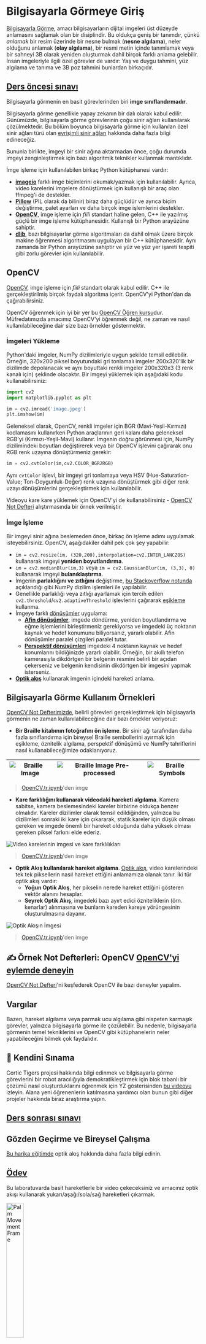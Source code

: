 # Bilgisayarla Görmeye Giriş

[Bilgisayarla Görme](https://wikipedia.org/wiki/Computer_vision), amacı bilgisayarların dijital imgeleri üst düzeyde anlamasını sağlamak olan bir disiplindir. Bu oldukça geniş bir tanımdır, çünkü *anlamak* bir resim üzerinde bir nesne bulmak (**nesne algılama**), neler olduğunu anlamak (**olay algılama**), bir resmi metin içinde tanımlamak veya bir sahneyi 3B olarak yeniden oluşturmak dahil birçok farklı anlama gelebilir. İnsan imgeleriyle ilgili özel görevler de vardır: Yaş ve duygu tahmini, yüz algılama ve tanıma ve 3B poz tahmini bunlardan birkaçıdır.

## [Ders öncesi sınavı](https://red-field-0a6ddfd03.1.azurestaticapps.net/quiz/106)

Bilgisayarla görmenin en basit görevlerinden biri **imge sınıflandırmadır**.

Bilgisayarla görme genellikle yapay zekanın bir dalı olarak kabul edilir. Günümüzde, bilgisayarla görme görevlerinin çoğu sinir ağları kullanılarak çözülmektedir. Bu bölüm boyunca bilgisayarla görme için kullanılan özel sinir ağları türü olan [evrişimli sinir ağları](../../07-ConvNets/translations/README.tr.md) hakkında daha fazla bilgi edineceğiz.

Bununla birlikte, imgeyi bir sinir ağına aktarmadan önce, çoğu durumda imgeyi zenginleştirmek için bazı algoritmik teknikler kullanmak mantıklıdır.

İmge işleme için kullanılabilen birkaç Python kütüphanesi vardır:

* **[imageio](https://imageio.readthedocs.io/en/stable/)** farklı imge biçimlerini okumak/yazmak için kullanılabilir. Ayrıca, video karelerini imgelere dönüştürmek için kullanışlı bir araç olan ffmpeg'i de destekler.
* **[Pillow](https://pillow.readthedocs.io/en/stable/index.html)** (PIL olarak da bilinir) biraz daha güçlüdür ve ayrıca biçim değiştirme, palet ayarları ve daha birçok imge işlemlerini destekler.
* **[OpenCV](https://opencv.org/)**, imge işleme için *fiili* standart haline gelen, C++ ile yazılmış güçlü bir imge işleme kütüphanesidir. Kullanışlı bir Python arayüzüne sahiptir.
* **[dlib](http://dlib.net/)**, bazı bilgisayarlar görme algoritmaları da dahil olmak üzere birçok makine öğrenmesi algoritmasını uygulayan bir C++ kütüphanesidir. Aynı zamanda bir Python arayüzüne sahiptir ve yüz ve yüz yer işareti tespiti gibi zorlu görevler için kullanılabilir.

## OpenCV

[OpenCV](https://opencv.org/), imge işleme için *fiili* standart olarak kabul edilir. C++ ile gerçekleştirilmiş birçok faydalı algoritma içerir. OpenCV'yi Python'dan da çağırabilirsiniz.

OpenCV öğrenmek için iyi bir yer bu [OpenCV Öğren kursu](https://learnopencv.com/getting-started-with-opencv/)dur. Müfredatımızda amacımız OpenCV'yi öğrenmek değil, ne zaman ve nasıl kullanılabileceğine dair size bazı örnekler göstermektir.

### İmgeleri Yükleme

Python'daki imgeler, NumPy dizilimleriyle uygun şekilde temsil edilebilir. Örneğin, 320x200 piksel boyutundaki gri tonlamalı imgeler 200x320'lik bir dizilimde depolanacak ve aynı boyuttaki renkli imgeler 200x320x3 (3 renk kanalı için) şeklinde olacaktır. Bir imgeyi yüklemek için aşağıdaki kodu kullanabilirsiniz:

```python
import cv2
import matplotlib.pyplot as plt

im = cv2.imread('image.jpeg')
plt.imshow(im)
```

Geleneksel olarak, OpenCV, renkli imgeler için BGR (Mavi-Yeşil-Kırmızı) kodlamasını kullanırken Python araçlarının geri kalanı daha geleneksel RGB'yi (Kırmızı-Yeşil-Mavi) kullanır. İmgenin doğru görünmesi için, NumPy dizilimindeki boyutları değiştirerek veya bir OpenCV işlevini çağırarak onu RGB renk uzayına dönüştürmeniz gerekir:

```python
im = cv2.cvtColor(im,cv2.COLOR_BGR2RGB)
```

Aynı `cvtColor` işlevi, bir imgeyi gri tonlamaya veya HSV (Hue-Saturation-Value; Ton-Doygunluk-Değer) renk uzayına dönüştürmek gibi diğer renk uzayı dönüşümlerini gerçekleştirmek için kullanılabilir.

Videoyu kare kare yüklemek için OpenCV'yi de kullanabilirsiniz - [OpenCV Not Defteri](OpenCV.tr.ipynb) alıştırmasında bir örnek verilmiştir.

### İmge İşleme

Bir imgeyi sinir ağına beslemeden önce, birkaç ön işleme adımı uygulamak isteyebilirsiniz. OpenCV, aşağıdakiler dahil pek çok şey yapabilir:

* `im = cv2.resize(im, (320,200),interpolation=cv2.INTER_LANCZOS)` kullanarak imgeyi **yeniden boyutlandırma**.
* `im = cv2.medianBlur(im,3)` veya `im = cv2.GaussianBlur(im, (3,3), 0)` kullanarak imgeyi **bulanıklaştırma**.
* İmgenin **parlaklığını ve zıtlığını** değiştirme, [bu Stackoverflow notunda](https://stackoverflow.com/questions/39308030/how-do-i-increase-the-contrast-of-an-image-in-python-opencv) açıklandığı gibi NumPy dizilim işlemleri ile yapılabilir.
* Genellikle parlaklığı veya zıtlığı ayarlamak için tercih edilen `cv2.threshold`/`cv2.adaptiveThreshold` işlevlerini çağırarak [eşikleme](https://docs.opencv.org/4.x/d7/d4d/tutorial_py_thresholding.html) kullanma.
* İmgeye farklı [dönüşümler](https://docs.opencv.org/4.5.5/da/d6e/tutorial_py_geometric_transformations.html) uygulama:
    - **[Afin dönüşümler](https://docs.opencv.org/4.5.5/d4/d61/tutorial_warp_affine.html)**, imgede döndürme, yeniden boyutlandırma ve eğme işlemlerini birleştirmeniz gerekiyorsa ve imgedeki üç noktanın kaynak ve hedef konumunu biliyorsanız, yararlı olabilir. Afin dönüşümler paralel çizgileri paralel tutar.
    - **[Perspektif dönüşümleri](https://medium.com/analytics-vidhya/opencv-perspective-transformation-9edffefb2143)** imgedeki 4 noktanın kaynak ve hedef konumlarını bildiğinizde yararlı olabilir. Örneğin, bir akıllı telefon kamerasıyla dikdörtgen bir belgenin resmini belirli bir açıdan çekerseniz ve belgenin kendisinin dikdörtgen bir imgesini yapmak isterseniz.
* **[Optik akış](https://docs.opencv.org/4.5.5/d4/dee/tutorial_optical_flow.html)** kullanarak imgenin içindeki hareketi anlama.

## Bilgisayarla Görme Kullanım Örnekleri

[OpenCV Not Defterimizde](../translations/OpenCV.tr.ipynb), belirli görevleri gerçekleştirmek için bilgisayarla görmenin ne zaman kullanılabileceğine dair bazı örnekler veriyoruz:

* **Bir Braille kitabının fotoğrafını ön işleme**. Bir sinir ağı tarafından daha fazla sınıflandırma için bireysel Braille sembollerini ayırmak için eşikleme, öznitelik algılama, perspektif dönüşümü ve NumPy tahriflerini nasıl kullanabileceğimize odaklanıyoruz.

![Braille Image](../data/braille.jpeg) | ![Braille Image Pre-processed](../images/braille-result.png) | ![Braille Symbols](../images/braille-symbols.png)
----|-----|-----

> [OpenCV.tr.ipynb](OpenCV.tr.ipynb)'den imge

* **Kare farklılığını kullanarak videodaki hareketi algılama**. Kamera sabitse, kamera beslemesindeki kareler birbirine oldukça benzer olmalıdır. Kareler dizilimler olarak temsil edildiğinden, yalnızca bu dizilimleri sonraki iki kare için çıkararak, statik kareler için düşük olması gereken ve imgede önemli bir hareket olduğunda daha yüksek olması gereken piksel farkını elde ederiz.

![Video karelerinin imgesi ve kare farklılıkları](../images/frame-difference.png)

> [OpenCV.tr.ipynb](OpenCV.tr.ipynb)'den imge

* **Optik Akış kullanılarak hareket algılama**. [Optik akış](https://docs.opencv.org/3.4/d4/dee/tutorial_optical_flow.html), video karelerindeki tek tek piksellerin nasıl hareket ettiğini anlamamıza olanak tanır. İki tür optik akış vardır:
    - **Yoğun Optik Akış**, her pikselin nerede hareket ettiğini gösteren vektör alanını hesaplar.
    - **Seyrek Optik Akış**, imgedeki bazı ayırt edici özniteliklerin (örn. kenarlar) alınmasına ve bunların kareden kareye yörüngesinin oluşturulmasına dayanır.

![Optik Akışın İmgesi](../images/optical.png)

> [OpenCV.tr.ipynb](OpenCV.tr.ipynb)'den imge

## ✍️ Örnek Not Defterleri: OpenCV [OpenCV'yi eylemde deneyin](OpenCV.tr.ipynb)

[OpenCV Not Defteri](OpenCV.tr.ipynb)'ni keşfederek OpenCV ile bazı deneyler yapalım.

## Vargılar

Bazen, hareket algılama veya parmak ucu algılama gibi nispeten karmaşık görevler, yalnızca bilgisayarla görme ile çözülebilir. Bu nedenle, bilgisayarla görmenin temel tekniklerini ve OpenCV gibi kütüphanelerin neler yapabileceğini bilmek çok faydalıdır.

## 🚀 Kendini Sınama

Cortic Tigers projesi hakkında bilgi edinmek ve bilgisayarla görme görevlerini bir robot aracılığıyla demokratikleştirmek için blok tabanlı bir çözümü nasıl oluşturduklarını öğrenmek için YZ gösterisinden [bu videoyu](https://docs.microsoft.com/shows/ai-show/ai-show--2021-opencv-ai-competition--grand-prize-winners--cortic-tigers--episode-32?WT.mc_id=academic-77998-cacaste) izleyin. Alana yeni öğrenenlerin katılmasına yardımcı olan bunun gibi diğer projeler hakkında biraz araştırma yapın.

## [Ders sonrası sınavı](https://red-field-0a6ddfd03.1.azurestaticapps.net/quiz/206)

## Gözden Geçirme ve Bireysel Çalışma

[Bu harika eğitimde](https://learnopencv.com/optical-flow-in-opencv/) optik akış hakkında daha fazla bilgi edinin.

## [Ödev](../lab/translations/README.tr.md)

Bu laboratuvarda basit hareketlerle bir video çekeceksiniz ve amacınız optik akışı kullanarak yukarı/aşağı/sola/sağ hareketleri çıkarmak.

<img src="../images/palm-movement.png" width="30%" alt="Palm Movement Frame"/>